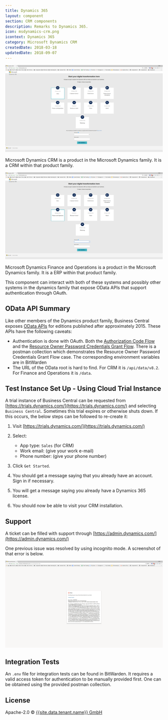 ```yaml
---
title: Dynamics 365
layout: component
section: CRM components
description: Remarks to Dynamics 365.
icon: msdynamics-crm.png
icontext: Dynamics 365
category: Microsoft Dynamics CRM
createdDate: 2018-03-18
updatedDate: 2018-09-07
---
```


![Dynamics 365](img/DynamicsCrm1.png)

Microsoft Dynamics CRM is a product in the Microsoft Dynamics family.  It is a
CRM within that product family.

![Microsoft Dynamics Finance and Operations](img/DynamicsOps1.png)

Microsoft Dynamics Finance and Operations is a product in the Microsoft Dynamics family.  It is a
ERP within that product family.

This component can interact with both of these systems and possibly other systems in the dynamics family that expose OData APIs that support authentication through OAuth.

## OData API Summary

Like other members of the Dynamics product family, Business Central exposes
[OData APIs](http://www.odata.org/documentation/) for editions published after
approximately 2015.  These APIs have the following caveats:

* Authentication is done with OAuth.  Both the [Authorization Code Flow](https://tools.ietf.org/html/rfc6749#section-1.3.1) and the [Resource Owner Password Credentials Grant Flow](https://tools.ietf.org/html/rfc6749#section-1.3.3).  There is a postman collection which demonstrates the Resource Owner Password Credentials Grant Flow case.  The corresponding environment variables are in BitWarden
* The URL of the OData root  is hard to find.  For CRM it is `/api/data/v8.2`.  For Finance and Operations it is `/data`.

## Test Instance Set Up - Using Cloud Trial Instance

A trial instance of Business Central can be requested from
[https://trials.dynamics.com/](https://trials.dynamics.com/) and selecting `Business Central`.  Sometimes this
trial expires or otherwise shuts down.  If this occurs, the below steps can be
followed to re-create it:

1. Visit [https://trials.dynamics.com/](https://trials.dynamics.com/)
2. Select:
   * App type: `Sales` (for CRM)
   * Work email: (give your work e-mail)
   * Phone number: (give your phone number)

3. Click `Get Started`.
4. You should get a message saying that you already have an account.  Sign in if
necessary.
5. You will get a message saying you already have a Dynamics 365 license.
8. You should now be able to visit your CRM installation.

## Support

A ticket can be filled with support through [https://admin.dynamics.com/](https://admin.dynamics.com/)

One previous issue was resolved by using incognito mode.  A screenshot of that error is below.

![Dynamics 365 Error](img/DynamicsError.png)

## Integration Tests

An `.env` file for integration tests can be found in BitWarden.  It requires a valid access token for authentication to be manually provided first.  One can be obtained using the provided postman collection.

## License

Apache-2.0 © [{{site.data.tenant.name}} GmbH]({{site.data.tenant.name}})
